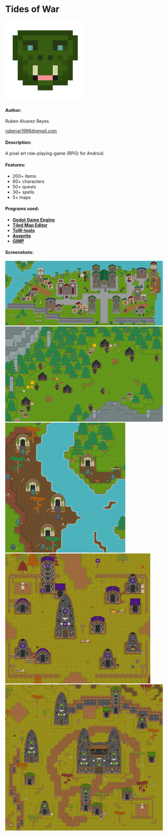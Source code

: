 # Tides of War
![icon](icon.png)
#### Author:
Ruben Alvarez Reyes

rubenar1996@gmail.com

#### Description:
A pixel art role-playing-game (RPG) for Android.

#### Features:
* 200+ items
* 80+ characters
* 50+ quests
* 30+ spells
* 5+ maps

#### Programs used:
* [**Godot Game Engine**](https://godotengine.org/)
* [**Tiled Map Editor**](https://www.mapeditor.org/)
* [**ToW-tools**](https://github.com/thisisnotruben/ToW-tools)
* [**Aseprite**](https://www.aseprite.org/)
* [**GIMP**](https://www.gimp.org/)

#### Screenshots:
![screenshot](screenshots/city.png)
![screenshot](screenshots/bandits.png)
![screenshot](screenshots/finfolk_camp.png)
![screenshot](screenshots/orc_camp.png)
![screenshot](screenshots/orc_camp2.png)
